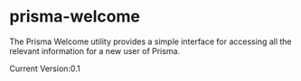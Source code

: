 prisma-welcome
==============

The Prisma Welcome utility provides a simple interface for accessing all the relevant information for a new user of Prisma.

Current Version:0.1
